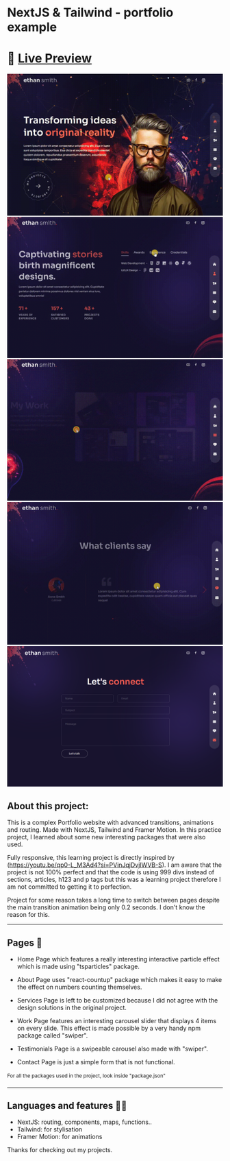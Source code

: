 # NextJS & Tailwind - portfolio example 

# 🔗 [Live Preview](https://main--eclectic-biscotti-7a14e6.netlify.app/)
![Design preview](./public/images-for-README/home.gif)
![Design preview](./public/images-for-README/about.gif)
![Design preview](./public/images-for-README/work.gif)
![Design preview](./public/images-for-README/testimonials.gif)
![Design preview](./public/images-for-README/form.png)

## About this project: 

This is a complex Portfolio website with advanced transitions,  animations and routing. Made with NextJS, Tailwind and Framer Motion. In this practice project, I learned about some new interesting packages that were also used.

Fully responsive, this learning project is directly inspired by (https://youtu.be/qp0-L_M3Ad4?si=PVinJqjDvjIWVB-S). I am aware that the project is not 100% perfect and that the code is using 999 divs instead of sections, articles, h123 and p tags but this was a learning project therefore I am not committed to getting it to perfection.

Project for some reason takes a long time to switch between pages despite the main transition animation being only 0.2 seconds. I don't know the reason for this.

---

## Pages 📙

* Home Page which features a really interesting interactive particle effect which is made using "tsparticles" package.

* About Page uses "react-countup" package which makes it easy to make the effect on numbers counting themselves. 

* Services Page is left to be customized because I did not agree with the design solutions in the original project.

* Work Page features an interesting carousel slider that displays 4 items on every slide. This effect is made possible by a very handy npm package called "swiper".

* Testimonials Page is a swipeable carousel also made with "swiper".

* Contact Page is just a simple form that is not functional.

<sup> For all the packages used in the project, look inside "package.json"<sup>

---

## Languages and features 👨‍💻 

- NextJS: routing, components, maps, functions..
- Tailwind: for stylisation
- Framer Motion: for animations

Thanks for checking out my projects.


